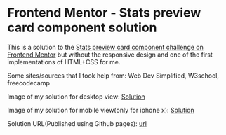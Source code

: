 # Frontend Mentor - Stats preview card component solution

This is a solution to the [Stats preview card component challenge on Frontend Mentor](https://www.frontendmentor.io/challenges/stats-preview-card-component-8JqbgoU62) but without the responsive design and one of the first implementations of HTML+CSS for me.

Some sites/sources that I took help from:
Web Dev Simplified, W3school, freecodecamp

Image of my solution for desktop view: [Solution](/solution-screenshot.png)

Image of my solution for mobile view(only for iphone x): [Solution](/ipx-screenshot.png)

Solution URL(Published using Github pages): [url](https://darthsalad.github.io/stats-preview-card-component-main/)

